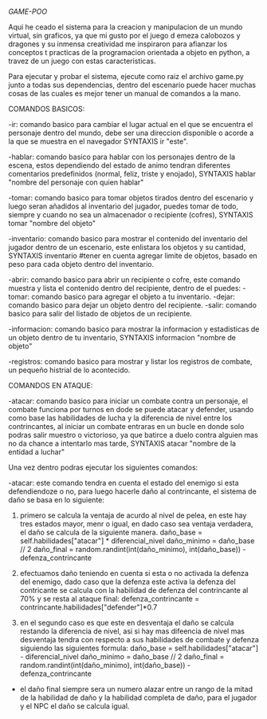 <em> GAME-POO </em>

Aqui he ceado el sistema para la creacion y manipulacion de un mundo virtual, sin graficos, ya que mi gusto por el juego d emeza calobozos y dragones y su inmensa creatividad me inspiraron para afianzar los conceptos t practicas de la programacion orientada a objeto en python, a travez de un juego con estas caracteristicas.

Para ejecutar y probar el sistema, ejecute como raiz el archivo game.py junto a todas sus dependencias, dentro del escenario puede hacer muchas cosas de las cuales es mejor tener un manual de comandos a la mano.

COMANDOS BASICOS:

-ir: comando basico para cambiar el lugar actual en el que se encuentra el personaje dentro del mundo, debe ser una direccion disponible o acorde a la que se muestra en el navegador SYNTAXIS ir "este".

-hablar: comando basico para hablar con los personajes dentro de la escena, estos dependiendo del estado de animo tendran diferentes comentarios predefinidos (normal, feliz, triste y enojado), SYNTAXIS hablar "nombre del personaje con quien hablar"

-tomar: comando basico para tomar objetos tirados dentro del escenario y luego seran añadidos al inventario del jugador, puedes tomar de todo, siempre y cuando no sea un almacenador o recipiente (cofres), SYNTAXIS tomar "nombre del objeto"

-inventario: comando basico para mostrar el contenido del inventario del jugador dentro de un escenario, este enlistara los objetos y su cantidad, SYNTAXIS inventario #tener en cuenta agregar limite de objetos, basado en peso para cada objeto dentro del inventario.

-abrir: comando basico para abrir un recipiente o cofre, este comando muestra y lista el contenido dentro del recipiente, dentro de el puedes:
        -tomar: comando basico para agregar el objeto a tu inventario.
        -dejar: comando basico para dejar un objeto dentro del recipiente.
        -salir: comando basico para salir del listado de objetos de un recipiente.

-informacion: comando basico para mostrar la informacion y estadisticas de un objeto dentro de tu inventario, SYNTAXIS informacion "nombre de objeto"

-registros: comando basico para mostrar y listar los registros de combate, un pequeño histrial de lo acontecido.

COMANDOS EN ATAQUE:

-atacar: comando basico para iniciar un combate contra un personaje, el combate funciona por turnos en dode se puede atacar y defender, usando como base las habilidades de lucha y la diferencia de nivel entre los contrincantes, al iniciar un combate entraras en un bucle en donde solo podras salir muestro o victorioso, ya que batirce a duelo contra alguien mas no da chance a intentarlo mas tarde, SYNTAXIS atacar "nombre de la entidad a luchar"

Una vez dentro podras ejecutar los siguientes comandos:

-atacar: este comando tendra en cuenta el estado del enemigo si esta defendiendoze o no, para luego hacerle daño al contrincante, el sistema de daño se basa en lo siguiente:

1. primero se calcula la ventaja de acurdo al nivel de pelea, en este hay tres estados mayor, menr o igual, en dado caso sea ventaja verdadera, el daño se calcula de la siguiente manera.
      daño_base = self.habilidades["atacar"] * diferencial_nivel
      daño_minimo = daño_base // 2
      daño_final = random.randint(int(daño_minimo), int(daño_base)) - defenza_contrincante
      
2. efectuamos daño teniendo en cuenta si esta o no activada la defenza del enemigo, dado caso que la defenza este activa la defenza del contricante se calcula con la habilidad de defenza del contrincante al 70% y se resta al ataque final:
      defenza_contrincante = contrincante.habilidades["defender"]*0.7

3. en el segundo caso es que este en desventaja el daño se calcula restando la diferencia de nivel, asi si hay mas difeencia de nivel mas desventaja tendra con respecto a sus habilidades de combate y defenza siguiendo las siguientes formula:
            daño_base = self.habilidades["atacar"] - diferencial_nivel
            daño_minimo = daño_base // 2
            daño_final = random.randint(int(daño_minimo), int(daño_base)) - defenza_contrincante
   
* el daño final siempre sera un numero alazar entre un rango de la mitad de la habilidad de daño y la habilidad completa de daño, para el jugador y el NPC el daño se calcula igual.



